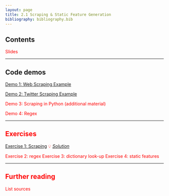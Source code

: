 ```yaml
---
layout: page
title: 2.1 Scraping & Static Feature Generation
bibliography: bibliography.bib
---
```


## Contents

<span style="color: red;">
Slides
</span>

***

## Code demos

[Demo 1: Web Scraping Example](demos/scraping_twitter.html)

[Demo 2: Twitter Scraping Example](demos/scraping_web.html)


<span style="color: red;">
Demo 3: Scraping in Python (additional material)
  
Demo 4: Regex

***

## Exercises

[Exercise 1: Scraping](exercises/scraping_task.ipynb)
💡 [*Solution*](exercises/scraping_solution.ipynb)

<span style="color: red;">
Exercise 2: regex
Exercise 3: dictionary look-up
Exercise 4: static features
</span>

***

## Further reading

<span style="color: red;">
List sources
</span>
